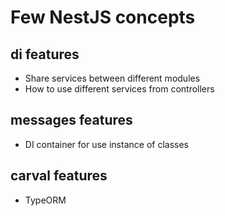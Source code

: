 # Few NestJS concepts

## di features
- Share services between different modules
- How to use different services from controllers

## messages features
- DI container for use instance of classes

## carval features
- TypeORM
